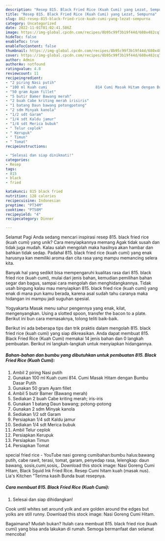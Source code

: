 ```yaml
---
description: "Resep 815. Black Fried Rice (Kuah Cumi) yang Lezat, Sempurna"
title: "Resep 815. Black Fried Rice (Kuah Cumi) yang Lezat, Sempurna"
slug: 862-resep-815-black-fried-rice-kuah-cumi-yang-lezat-sempurna
category: Uncategorized
date: 2022-11-01T01:02:41.586Z
image: https://img-global.cpcdn.com/recipes/8b95c99f3b19f44d/680x482cq70/815-black-fried-rice-kuah-cumi-foto-resep-utama.jpg
hideToc: false
enableToc: true
enableTocContent: false
thumbnail: https://img-global.cpcdn.com/recipes/8b95c99f3b19f44d/680x482cq70/815-black-fried-rice-kuah-cumi-foto-resep-utama.jpg
cover: https://img-global.cpcdn.com/recipes/8b95c99f3b19f44d/680x482cq70/815-black-fried-rice-kuah-cumi-foto-resep-utama.jpg
author: Admin
authorAv: notfound
ratingvalue: 4.8
reviewcount: 11
recipeingredient:
- "2 piring Nasi putih"
- "100 ml Kuah cumi                      814 Cumi Masak Hitam dengan Bumbu Dasar Putih"
- "50 gram Ayam fillet"
- "5 butir Bamer Bawang merah"
- "2 buah Cabe kriting merah irisiris"
- "1 batang Daun bawang potongpotong"
- "2 sdm Minyak kanola"
- "1/2 sdt Garam"
- "1/4 sdt Kaldu jamur"
- "1/4 sdt Merica bubuk"
- " Telur ceplok"
- " Kerupuk"
- " Timun"
- " Tomat"
recipeinstructions:

- "Selesai dan siap dinikmati!"
categories:
- Resep
tags:
- 815
- black
- fried

katakunci: 815 black fried 
nutrition: 128 calories
recipecuisine: Indonesian
preptime: "PT34M"
cooktime: "PT58M"
recipeyield: "4"
recipecategory: Dinner

---
```



Selamat Pagi Anda sedang mencari inspirasi resep 815. black fried rice (kuah cumi) yang unik? Cara menyiapkannya memang Agak tidak susah dan tidak juga mudah. Kalau salah mengolah maka hasilnya akan hambar dan bahkan tidak sedap. Padahal 815. black fried rice (kuah cumi) yang enak harusnya kan memiliki aroma dan cita rasa yang mampu memancing selera kita.


Banyak hal yang sedikit bisa mempengaruhi kualitas rasa dari 815. black fried rice (kuah cumi), mulai dari jenis bahan, kemudian pemilihan bahan segar dan bagus, sampai cara mengolah dan menghidangkannya. Tidak usah bingung kalau mau menyiapkan 815. black fried rice (kuah cumi) yang enak di mana pun kamu berada, karena asal sudah tahu caranya maka hidangan ini mampu jadi suguhan spesial.

Yogyakarta Masak menu sahur pengennya yang enak, kilat, mengenyangkan. Using a slotted spoon, transfer the bacon to a plate. Berikut ini bun cara memasaknya, tolong teliti baik-baik.


Berikut ini ada beberapa tips dan trik praktis dalam mengolah 815. black fried rice (kuah cumi) yang siap dikreasikan. Anda dapat membuat 815. Black Fried Rice (Kuah Cumi) memakai 14 jenis bahan dan 0 langkah pembuatan. Berikut ini langkah-langkah untuk menyiapkan hidangannya.

<!--inarticleads1-->

##### Bahan-bahan dan bumbu yang dibutuhkan untuk pembuatan 815. Black Fried Rice (Kuah Cumi):

1. Ambil 2 piring Nasi putih
1. Gunakan 100 ml Kuah cumi                      814. Cumi Masak Hitam dengan Bumbu Dasar Putih
1. Gunakan 50 gram Ayam fillet
1. Ambil 5 butir Bamer (Bawang merah)
1. Sediakan 2 buah Cabe kriting merah; iris-iris
1. Gunakan 1 batang Daun bawang; potong-potong
1. Gunakan 2 sdm Minyak kanola
1. Sediakan 1/2 sdt Garam
1. Persiapkan 1/4 sdt Kaldu jamur
1. Sediakan 1/4 sdt Merica bubuk
1. Ambil  Telur ceplok
1. Persiapkan  Kerupuk
1. Persiapkan  Timun
1. Persiapkan  Tomat


special fried rice - YouTube nasi goreng cumibahan:bumbu halus:bawang putih, cabe rawit, terasi, tomat, garam, penyedap rasa, lelengkap: daun bawang, sosis,cumi,sosis,. Download this stock image: Nasi Goreng Cumi Hitam, Black Squid Ink Fried Rice. Resep Cumi hitam kuah (masak nus). Lia&#39;s Kitchen &#34;Terima kasih Bunda buat resepnya. 

<!--inarticleads2-->

##### Cara membuat 815. Black Fried Rice (Kuah Cumi):


1. Selesai dan siap dihidangkan!

Cook until whites set around yolk and are golden around the edges but yolks are still runny. Download this stock image: Nasi Goreng Cumi Hitam. 

Bagaimana? Mudah bukan? Itulah cara membuat 815. black fried rice (kuah cumi) yang bisa anda lakukan di rumah. Semoga bermanfaat dan selamat mencoba!
